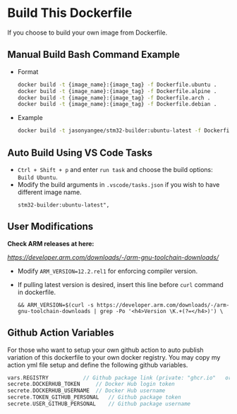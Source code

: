 # Build This Dockerfile

If you choose to build your own image from Dockerfile.



## Manual Build Bash Command Example

- Format
	```bash
	docker build -t {image_name}:{image_tag} -f Dockerfile.ubuntu .
	docker build -t {image_name}:{image_tag} -f Dockerfile.alpine .
	docker build -t {image_name}:{image_tag} -f Dockerfile.arch .
	docker build -t {image_name}:{image_tag} -f Dockerfile.debian .
	```

- Example
	```bash
	docker build -t jasonyangee/stm32-builder:ubuntu-latest -f Dockerfile.ubuntu .
	```

## Auto Build Using VS Code Tasks

- `Ctrl + Shift + p` and enter `run task` and choose the build options: `Build Ubuntu`.
- Modify the build arguments in `.vscode/tasks.json` if you wish to have different image name.
	```
	stm32-builder:ubuntu-latest",
	```


## User Modifications

**Check ARM releases at here:**

*<https://developer.arm.com/downloads/-/arm-gnu-toolchain-downloads/>*

- Modify `ARM_VERSION=12.2.rel1` for enforcing compiler version.

- If pulling latest version is desired, insert this line before `curl` command in dockerfile.

	```docker
	&& ARM_VERSION=$(curl -s https://developer.arm.com/downloads/-/arm-gnu-toolchain-downloads | grep -Po '<h4>Version \K.+(?=</h4>)') \
	```


## Github Action Variables

For those who want to setup your own github action to auto publish variation of this dockerfile to your own docker registry. You may copy my action yml file setup and define the following github variables.

```c
vars.REGISTRY			// Github package link (private: "ghcr.io"   organization: "ghcr.io/Org_Name")
secrete.DOCKERHUB_TOKEN		// Docker Hub login token
secrete.DOCKERHUB_USERNAME	// Docker Hub username
secrete.TOKEN_GITHUB_PERSONAL	// Github package token
secrete.USER_GITHUB_PERSONAL	// Github package username
```